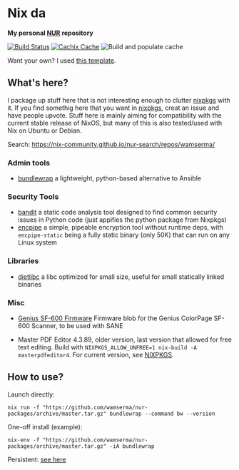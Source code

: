 # Nix da

**My personal [NUR](https://github.com/nix-community/NUR) repository**

[![Build Status](https://travis-ci.org/wamserma/nur-packages.svg?branch=master)](https://travis-ci.org/wamserma/nur-packages)
[![Cachix Cache](https://img.shields.io/badge/cachix-wamserma-blue.svg)](https://wamserma.cachix.org)
![Build and populate cache](https://github.com/wamserma/nur-packages/workflows/Build%20and%20populate%20cache/badge.svg)

Want your own? I used [this template](https://github.com/nix-community/nur-packages-template).

## What's here?

I package up stuff here that is not interesting enough to clutter [nixpkgs](https://github.com/nixos/nixpkgs) with it. If you find somethig here that you want in [nixpkgs](https://github.com/nixos/nixpkgs), creat an issue and have people upvote.
Stuff here is mainly aiming for compatibility with the current stable release of NixOS, but many of this is also tested/used with Nix on Ubuntu or Debian.

Search: <https://nix-community.github.io/nur-search/repos/wamserma/>

### Admin tools

+ [bundlewrap](https://bundlewrap.org/) a lightweight, python-based alternative to Ansible

### Security Tools

+ [bandit](https://github.com/PyCQA/bandit) a static code analysis tool designed to find common security issues in Python code (just appifies the python package from Nixpkgs)
+ [encpipe](https://github.com/jedisct1/encpipe) a simple, pipeable encryption tool without runtime deps, with `encpipe-static` being a fully static binary (only 50K) that can run on any Linux system

### Libraries

+ [dietlibc](https://www.fefe.de/dietlibc/) a libc optimized for small size, useful for small statically linked binaries

### Misc

+ [Genius SF-600 Firmware](http://download.geniusnet.com/2012/Scanner/CP-SF600_Win8_V5.3.1.zip) Firmware blob for the Genius ColorPage SF-600 Scanner, to be used with SANE

+ Master PDF Editor 4.3.89, older version, last version that allowed for free text editing. Build with `NIXPKGS_ALLOW_UNFREE=1 nix-build -A masterpdfeditor4`. For current version, see [NIXPKGS](https://github.com/NixOS/nixpkgs/blob/master/pkgs/applications/misc/masterpdfeditor/default.nix).

## How to use?

Launch directly:  
```
nix run -f "https://github.com/wamserma/nur-packages/archive/master.tar.gz" bundlewrap --command bw --version
```

One-off install (example):  
```
nix-env -f "https://github.com/wamserma/nur-packages/archive/master.tar.gz" -iA bundlewrap
```

Persistent:
[see here](https://github.com/nix-community/NUR/blob/master/README.md)
